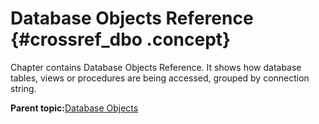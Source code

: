 # Database Objects Reference {#crossref_dbo .concept}

Chapter contains Database Objects Reference. It shows how database tables, views or procedures are being accessed, grouped by connection string.

**Parent topic:**[Database Objects](../../../crossref/dbo/databaseObjects.md)

